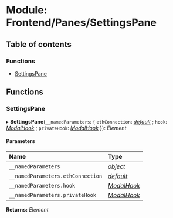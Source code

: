 # Module: Frontend/Panes/SettingsPane

## Table of contents

### Functions

- [SettingsPane](frontend_panes_settingspane.md#settingspane)

## Functions

### SettingsPane

▸ **SettingsPane**(`__namedParameters`: { `ethConnection`: [_default_](../classes/backend_network_ethconnection.default.md) ; `hook`: [_ModalHook_](frontend_views_modalpane.md#modalhook) ; `privateHook`: [_ModalHook_](frontend_views_modalpane.md#modalhook) }): _Element_

#### Parameters

| Name                              | Type                                                             |
| :-------------------------------- | :--------------------------------------------------------------- |
| `__namedParameters`               | _object_                                                         |
| `__namedParameters.ethConnection` | [_default_](../classes/backend_network_ethconnection.default.md) |
| `__namedParameters.hook`          | [_ModalHook_](frontend_views_modalpane.md#modalhook)             |
| `__namedParameters.privateHook`   | [_ModalHook_](frontend_views_modalpane.md#modalhook)             |

**Returns:** _Element_
